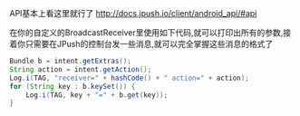 
API基本上看这里就行了
http://docs.jpush.io/client/android_api/#api

在你的自定义的BroadcastReceiver里使用如下代码,就可以打印出所有的参数,接着你只需要在JPush的控制台发一些消息,就可以完全掌握这些消息的格式了
```java
Bundle b = intent.getExtras();
String action = intent.getAction();
Log.i(TAG, "receiver=" + hashCode() + " action=" + action);
for (String key : b.keySet()) {
	Log.i(TAG, key + "=" + b.get(key));
}
```

